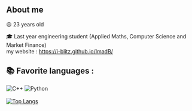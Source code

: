 ## About me
:smiley: 23 years old

🎓 Last year engineering student (Applied Maths, Computer Science and Market Finance)       
my website : https://i-blitz.github.io/ImadB/
## 📚 Favorite languages :
![C++](https://img.shields.io/badge/-C++-2C41CB?style=for-the-badge&logo=C%2B%2B&logoColor=white)
![Python](https://img.shields.io/badge/-Python-E15622?style=for-the-badge&logo=Python&logoColor=white)
<br><br>
[![Top Langs](https://github-readme-stats.vercel.app/api/top-langs/?username=I-Blitz&langs_count=5)](https://github.com/anuraghazra/github-readme-stats)
<br><br>    

 
